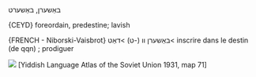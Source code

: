 באַשערן, באַשערט

{CEYD}
foreordain, predestine; lavish

{FRENCH - Niborski-Vaisbrot}
באַשערן וו‏ (-ט‏) >דאַט‏<	inscrire dans le destin (de qqn) ; prodiguer

![](https://ia801509.us.archive.org/29/items/shprakhatlas/ShprakhatlasKarte71-Optimized.jpg)
[Yiddish Language Atlas of the Soviet Union 1931, map 71]